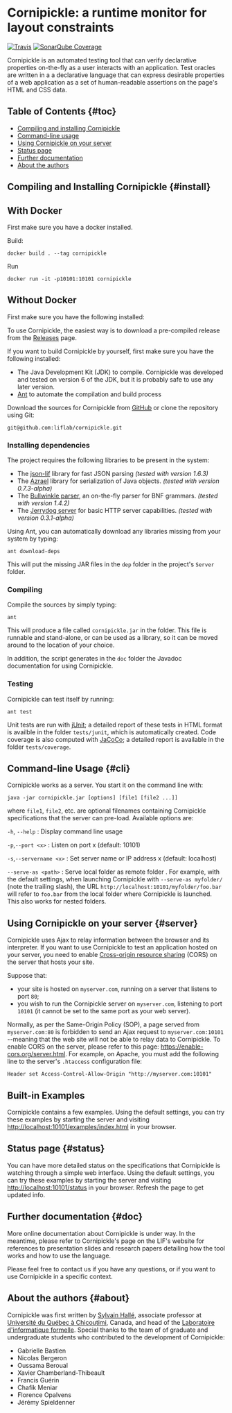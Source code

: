 Cornipickle: a runtime monitor for layout constraints
=====================================================

[![Travis](https://img.shields.io/travis/liflab/cornipickle.svg?style=flat-square)](https://travis-ci.org/liflab/cornipickle)
[![SonarQube Coverage](https://sonarcloud.io/api/project_badges/measure?project=liflab_cornipickle&metric=coverage)](https://sonarcloud.io/dashboard?id=liflab_cornipickle)

Cornipickle is an automated testing tool that can verify declarative properties
on-the-fly as a user interacts with an application. Test oracles are written in
a a declarative language that can express desirable properties of a web
application as a set of human-readable assertions on the page's HTML and CSS
data.


Table of Contents                                                    {#toc}
-----------------

- [Compiling and installing Cornipickle](#install)
- [Command-line usage](#cli)
- [Using Cornipickle on your server](#server)
- [Status page](#status)
- [Further documentation](#doc)
- [About the authors](#about)

Compiling and Installing Cornipickle                             {#install}
------------------------------------

## With Docker

First make sure you have a docker installed.

Build:

```
docker build . --tag cornipickle
```

Run

```
docker run -it -p10101:10101 cornipickle
```

## Without Docker

First make sure you have the following installed:

To use Cornipickle, the easiest way is to download a pre-compiled release
from the [Releases](https://github.com/liflab/cornipickle/releases) page.

If you want to build Cornipickle by yourself, first make sure you have the
following installed:

- The Java Development Kit (JDK) to compile. Cornipickle was developed and
  tested on version 6 of the JDK, but it is probably safe to use any later
  version.
- [Ant](http://ant.apache.org) to automate the compilation and build process

Download the sources for Cornipickle from
[GitHub](https://github.com/liflab/cornipickle) or clone the repository using
Git:

    git@github.com:liflab/cornipickle.git

### Installing dependencies

The project requires the following libraries to be present in the system:

- The [json-lif](https://github.com/liflab/json-lif) library for
  fast JSON parsing *(tested with version 1.6.3)*
- The [Azrael](https://github.com/sylvainhale/Azrael) library for
  serialization of Java objects. *(tested with version 0.7.3-alpha)*
- The [Bullwinkle parser](https://github.com/sylvainhalle/Bullwinkle),
  an on-the-fly parser for BNF grammars. *(tested with version 1.4.2)*
- The [Jerrydog server](https://github.com/sylvainhalle/Jerrydog) for basic
  HTTP server capabilities. *(tested with version 0.3.1-alpha)*

Using Ant, you can automatically download any libraries missing from your
system by typing:

    ant download-deps

This will put the missing JAR files in the `dep` folder in the project's
`Server` folder.

### Compiling

Compile the sources by simply typing:

    ant

This will produce a file called `cornipickle.jar` in the folder. This file
is runnable and stand-alone, or can be used as a library, so it can be moved
around to the location of your choice.

In addition, the script generates in the `doc` folder the Javadoc
documentation for using Cornipickle.

### Testing

Cornipickle can test itself by running:

    ant test

Unit tests are run with [jUnit](http://junit.org); a detailed report of
these tests in HTML format is availble in the folder `tests/junit`, which
is automatically created. Code coverage is also computed with
[JaCoCo](http://www.eclemma.org/jacoco/); a detailed report is available
in the folder `tests/coverage`.

Command-line Usage                                                   {#cli}
------------------

Cornipickle works as a server. You start it on the command line with:

    java -jar cornipickle.jar [options] [file1 [file2 ...]]

where `file1`, `file2`, etc. are optional filenames containing Cornipickle
specifications that the server can pre-load. Available options are:

`-h`, `--help`
:  Display command line usage

`-p`,`--port <x>`
:  Listen on port x (default: 10101)

`-s`,`--servername <x>`
:  Set server name or IP address x (default: localhost)

`--serve-as <path>`
:  Serve local folder as remote folder <path>. For example, with the default
   settings, when launching Cornipickle with `--serve-as myfolder/` (note the
   trailing slash), the URL `http://localhost:10101/myfolder/foo.bar` will
   refer to `foo.bar` from the local folder where Cornipickle is launched.
   This also works for nested folders.

Using Cornipickle on your server                                  {#server}
--------------------------------

Cornipickle uses Ajax to relay information between the browser and its
interpreter. If you want to use Cornipickle to test an application hosted on
your server, you need to enable [Cross-origin resource
sharing](https://en.wikipedia.org/wiki/Cross-origin_resource_sharing) (CORS)
on the server that hosts your site.

Suppose that:

- your site is hosted on `myserver.com`, running on a server that
  listens to port `80`;
- you wish to run the Cornipickle server on `myserver.com`, listening to port
  `10101` (it cannot be set to the same port as your web server). 

Normally, as per the Same-Origin Policy (SOP), a page served from
`myserver.com:80` is forbidden to send an Ajax request to
`myserver.com:10101` --meaning that the web site will not be able to relay
data to Cornipickle. To enable CORS on the server, please refer to this
page: https://enable-cors.org/server.html. For example, on Apache, you must add
the following line to the server's `.htaccess` configuration file:

    Header set Access-Control-Allow-Origin "http://myserver.com:10101"

Built-in Examples
-----------------

Cornipickle contains a few examples. Using the default settings, you can
try these examples by starting the server and visiting
[http://localhost:10101/examples/index.html](http://localhost:10101/examples/index.html)
in your browser.

Status page                                                       {#status}
-----------

You can have more detailed status on the specifications that Cornipickle is
watching through a simple web interface. Using the default settings, you can
try these examples by starting the server and visiting
[http://localhost:10101/status](http://localhost:10101/status)
in your browser. Refresh the page to get updated info.

Further documentation                                                {#doc}
---------------------

More online documentation about Cornipickle is under way. In the meantime,
please refer to Cornipickle's page on the LIF's website for references to
presentation slides and research papers detailing how the tool works and how to
use the language.

Please feel free to contact us if you have any questions, or if you want to use
Cornipickle in a specific context.

About the authors                                                  {#about}
-----------------

Cornipickle was first written by [Sylvain Hallé](http://leduotang.ca/sylvain),
associate professor at [Université du Québec à Chicoutimi](https://www.uqac.ca),
Canada, and head of the [Laboratoire d'informatique
formelle](https://liflab.ca). Special thanks to the team of of graduate and
undergraduate students who contributed to the development of Cornipickle:

- Gabrielle Bastien
- Nicolas Bergeron
- Oussama Beroual
- Xavier Chamberland-Thibeault
- Francis Guérin
- Chafik Meniar
- Florence Opalvens
- Jérémy Spieldenner

<!-- :wrap=hard:maxLineLen=80: -->
